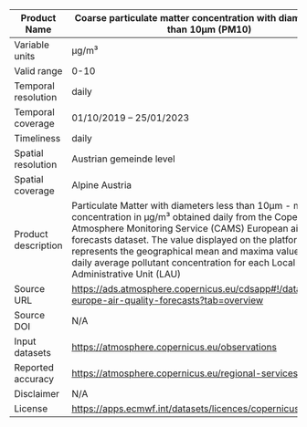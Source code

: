|Product Name| Coarse particulate matter concentration with diameters less than 10µm (PM10) |
| --- | --- |
| Variable units | µg/m³ |
| Valid range | 0-10 |
| Temporal resolution | daily |
| Temporal coverage | 01/10/2019 – 25/01/2023 |
| Timeliness | daily |
| Spatial resolution | Austrian gemeinde level |
| Spatial coverage | Alpine Austria |
| Product description | Particulate Matter with diameters less than 10µm - mass concentration in µg/m³ obtained daily from the Copernicus Atmosphere Monitoring Service (CAMS) European air quality forecasts dataset. The value displayed on the platform represents the geographical mean and maxima values of the daily average pollutant concentration for each Local Administrative Unit (LAU) |
| Source URL | https://ads.atmosphere.copernicus.eu/cdsapp#!/dataset/cams-europe-air-quality-forecasts?tab=overview |
| Source DOI | N/A |
| Input datasets |https://atmosphere.copernicus.eu/observations|
| Reported accuracy | https://atmosphere.copernicus.eu/regional-services |
| Disclaimer | N/A |
| License | https://apps.ecmwf.int/datasets/licences/copernicus/ |